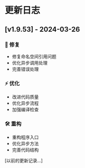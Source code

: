 # 更新日志

## [v1.9.53] - 2024-03-26

### 🔧 修复
- 修复命名空间引用问题
- 优化异步调用处理
- 完善错误处理

### ⚡️ 优化
- 改进代码质量
- 优化异步流程
- 加强编译检查

### 🛠️ 重构
- 重构程序入口
- 优化异步方法
- 完善代码结构

[以前的更新记录...]
  